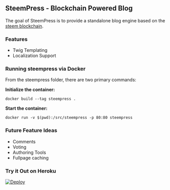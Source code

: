 ## SteemPress - Blockchain Powered Blog

The goal of SteemPress is to provide a standalone blog engine based on the [steem blockchain](https://github.com/steemit/steem).

### Features

- Twig Templating
- Localization Support

### Running steempress via Docker

From the steempress folder, there are two primary commands:

**Initialize the container:**

```
docker build --tag steempress .
```

**Start the container:**

```
docker run -v $(pwd):/src/steempress -p 80:80 steempress
```

### Future Feature Ideas

- Comments
- Voting
- Authoring Tools
- Fullpage caching

### Try it Out on Heroku

[![Deploy](https://www.herokucdn.com/deploy/button.svg)](https://heroku.com/deploy)
